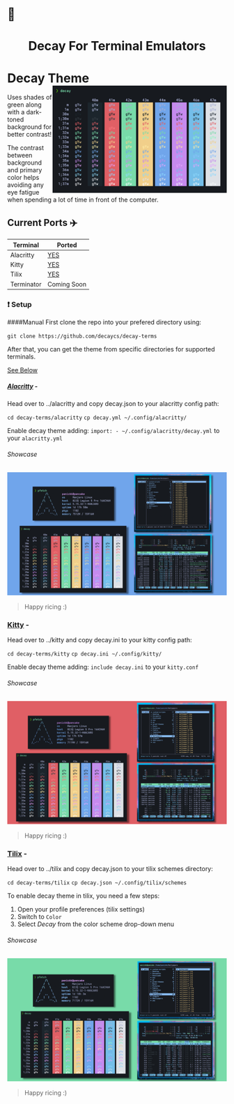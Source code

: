 # :diamond_shape_with_a_dot_inside: <h1 align="center">Decay For Terminal Emulators</h1>

# Decay Theme <img src="./main.png" align="right" width="400px"/>
Uses shades of green along with a dark-toned background for better contrast!

The contrast between background and primary color helps avoiding any eye fatigue when spending a lot of time in front of the computer.

## Current Ports :airplane:

| Terminal | Ported |
| ----------- | ----------- |
| Alacritty | [YES](#../alacritty) |
| Kitty | [YES](#../kitty) |
| Tilix | [YES](#../tilix) |
| Terminator | Coming Soon |

### :heavy_exclamation_mark: Setup

####Manual
First clone the repo into your prefered directory using:

`git clone https://github.com/decaycs/decay-terms`

After that, you can get the theme from specific directories for supported terminals.

[See Below](#alacritty)

##### [Alacritty](https://github.com/alacritty/alacritty) -
Head over to ../alacritty and copy decay.json to your alacritty config path:

`cd decay-terms/alacritty`
`cp decay.yml ~/.config/alacritty/`

Enable decay theme adding: 
`import: - ~/.config/alacritty/decay.yml` to your `alacritty.yml`

###### Showcase
![decay-alacritty](./decay-alacritty.png)

>Happy ricing :)

### [Kitty](https://github.com/kovidgoyal/kitty) -
Head over to ../kitty and copy decay.ini to your kitty config path:

`cd decay-terms/kitty`
`cp decay.ini ~/.config/kitty/`

Enable decay theme adding:
`include decay.ini` to your `kitty.conf`

###### Showcase
![decay-kitty](./decay-kitty.png)

>Happy ricing :)

### [Tilix](https://gnunn1.github.io/tilix-web/) -
Head over to ../tilix and copy decay.json to your tilix schemes directory:

`cd decay-terms/tilix`
`cp decay.json ~/.config/tilix/schemes`

To enable decay theme in tilix, you need a few steps:
1. Open your profile preferences (tilix settings)
2. Switch to `Color`
3. Select *Decay* from the color scheme drop-down menu

###### Showcase
![decay-tilix](./decay-tilix.png)

>Happy ricing :)
